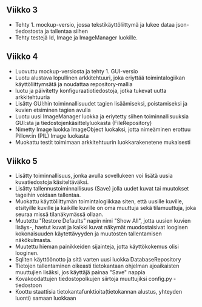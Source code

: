 ## Viikko 3
- Tehty 1. mockup-versio, jossa tekstikäyttöliittymä ja lukee dataa json-tiedostosta ja tallentaa siihen
- Tehty testejä Id, Image ja ImageManager luokille.
## Viikko 4
- Luovuttu mockup-versiosta ja tehty 1. GUI-versio
- Luotu alustava lopullinen arkkitehtuuri, joka eriyttää toimintalogiikan käyttöliittymsätä ja noudattaa repository-mallia
- luotu ja päivitetty konfiguraatiotiedostoja, jotka tukevat uutta arkkitehtuuria
- Lisätty GUI:hin toiminnallisuudet tagien lisäämiseksi, poistamiseksi ja kuvien etsiminen tagien avulla
- Luotu uusi ImageManager luokka ja eriytetty siihen toiminnallisuuksia GUI:sta ja tiedostojenkäsittelyluokasta (FileRepository)
- Nimetty Image luokka ImageObject luokaksi, jotta nimeäminen erottuu Pillow:in (PIL) Image luokasta 
- Muokattu testit toimimaan arkkitehtuurin luokkarakenetene mukaisesti
## Viikko 5
- Lisätty toiminnallisuus, jonka avulla sovellukeen voi lisätä uusia kuvatiedostoja käsiteltäväksi.
- Lisätty tallennustoiminnallisuus (Save) jolla uudet kuvat tai muutokset tageihin voidaan tallentaa.
- Muokattu käyttöliittymän toimintalogiikkaa siten, että uusille kuville, etsityille kuville ja kaikille kuville on oma muuttuja sekä tilamuuttuja, joka seuraa missä tilanäkymässä ollaan.
- Muutettu "Restore Defaults" napin nimi "Show All", jotta uusien kuvien lisäys-, haetut kuvat ja kaikki kuvat näkymät muodostaisivat loogisen kokonaisuuden käytettävyyden ja muutosten tallentamisen näkökulmasta.
- Muutettu hieman painikkeiden sijainteja, jotta käyttökokemus olisi looginen. 
- Sqliten käyttöönotto ja sitä varten uusi luokka DatabaseRepository
- Tietojen tallentaminen oikeasti tietokantaan ohjelman ajoaikaisten muuttujien lisäksi, jos käyttäjä painaa "Save" nappia
- Kovakoodattujen tiedostopolkujen siirtoja muuttujiksi config.py -tiedostoon 
- Koottu staattisia tietokantafunktioita(tietokannan alustus, yhteyden luonti) samaan luokkaan
